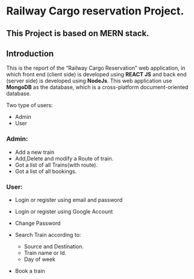 # Railway Cargo reservation Project. 



## This Project is based on **MERN** stack.

## Introduction


This is the report of the “Railway Cargo Reservation” web application, in which front end (client side) is developed using **REACT JS** and back end (server side) is developed using **NodeJs**. This web application use **MongoDB** as the database, which is a cross-platform document-oriented database. 


Two type of users:
* Admin
* User


### Admin:
* Add a new train
* Add,Delete and modify a Route of train.
* Got a list of all Trains(with route).
* Got a list of all bookings.

### User:

* Login or register using email and password
* Login or register using Google Account
* Change Password
* Search Train according to:
  * Source and Destination.
  * Train name or Id.
  * Day of week 

* Book a train

